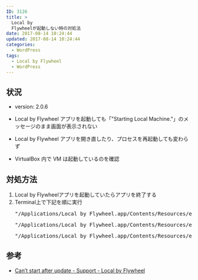 ```yaml
---
ID: 3126
title: >
  Local by
  Flywheelが起動しない時の対処法
date: 2017-08-14 10:24:44
updated: 2017-08-14 10:24:44
categories:
  - WordPress
tags:
  - Local by Flywheel
  - WordPress
---
```


## 状況

- version: 2.0.6

- Local by Flywheel アプリを起動しても「"Starting Local Machine."」のメッセージのまま画面が表示されない
- Local by Flywheel アプリを開き直したり、プロセスを再起動しても変わらず
- VirtualBox 内で VM は起動しているのを確認

## 対処方法

<ol>
 <li>Local by Flywheelアプリを起動していたらアプリを終了する</li>
 <li>Terminal上で下記を順に実行
<pre>"/Applications/Local by Flywheel.app/Contents/Resources/extraResources/virtual-machine/vendor/docker/osx/docker-machine" kill local-by-flywheel</pre>
<pre>"/Applications/Local by Flywheel.app/Contents/Resources/extraResources/virtual-machine/vendor/docker/osx/docker-machine" restart local-by-flywheel</pre>
<pre>"/Applications/Local by Flywheel.app/Contents/Resources/extraResources/virtual-machine/vendor/docker/osx/docker-machine" env local-by-flywheel</pre>
</li>
</ol>

## 参考

- [Can’t start after update - Support - Local by Flywheel](http://local.getflywheel.com/community/t/cant-start-after-update/2238/2)
